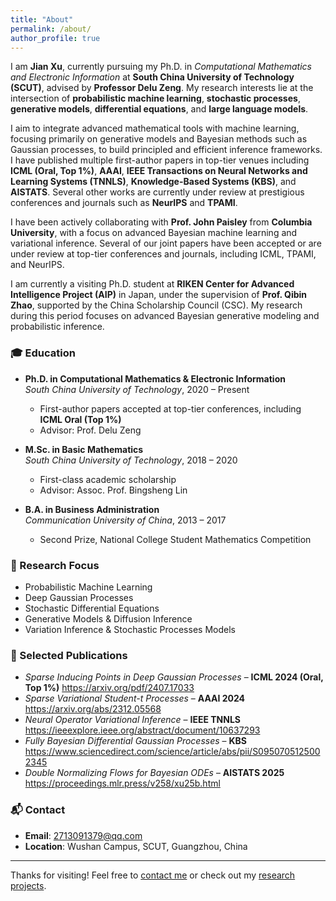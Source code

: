 ```yaml
---
title: "About"
permalink: /about/
author_profile: true
---
```


I am **Jian Xu**, currently pursuing my Ph.D. in *Computational Mathematics and Electronic Information* at **South China University of Technology (SCUT)**, advised by **Professor Delu Zeng**. My research interests lie at the intersection of **probabilistic machine learning**, **stochastic processes**, **generative models**, **differential equations**, and **large language models**.

I aim to integrate advanced mathematical tools with machine learning, focusing primarily on generative models and Bayesian methods such as Gaussian processes, to build principled and efficient inference frameworks. I have published multiple first-author papers in top-tier venues including **ICML (Oral, Top 1%)**, **AAAI**, **IEEE Transactions on Neural Networks and Learning Systems (TNNLS)**, **Knowledge-Based Systems (KBS)**, and **AISTATS**. Several other works are currently under review at prestigious conferences and journals such as **NeurIPS** and **TPAMI**.

I have been actively collaborating with **Prof. John Paisley** from **Columbia University**, with a focus on advanced Bayesian machine learning and variational inference. Several of our joint papers have been accepted or are under review at top-tier conferences and journals, including ICML, TPAMI, and NeurIPS.

I am currently a visiting Ph.D. student at **RIKEN Center for Advanced Intelligence Project (AIP)** in Japan, under the supervision of **Prof. Qibin Zhao**, supported by the China Scholarship Council (CSC). My research during this period focuses on advanced Bayesian generative modeling and probabilistic inference.





### 🎓 Education

- **Ph.D. in Computational Mathematics & Electronic Information**  
  *South China University of Technology*, 2020 – Present  
  - First-author papers accepted at top-tier conferences, including **ICML Oral (Top 1%)**
  - Advisor: Prof. Delu Zeng

- **M.Sc. in Basic Mathematics**  
  *South China University of Technology*, 2018 – 2020  
  - First-class academic scholarship  
  - Advisor: Assoc. Prof. Bingsheng Lin

- **B.A. in Business Administration**  
  *Communication University of China*, 2013 – 2017  
  - Second Prize, National College Student Mathematics Competition

### 🔬 Research Focus

- Probabilistic Machine Learning  
- Deep Gaussian Processes  
- Stochastic Differential Equations  
- Generative Models & Diffusion Inference  
- Variation Inference & Stochastic Processes Models

### 📝 Selected Publications

- *Sparse Inducing Points in Deep Gaussian Processes* – **ICML 2024 (Oral, Top 1%)** https://arxiv.org/pdf/2407.17033
- *Sparse Variational Student-t Processes* – **AAAI 2024** https://arxiv.org/abs/2312.05568
- *Neural Operator Variational Inference* – **IEEE TNNLS** https://ieeexplore.ieee.org/abstract/document/10637293
- *Fully Bayesian Differential Gaussian Processes* – **KBS** https://www.sciencedirect.com/science/article/abs/pii/S0950705125002345
- *Double Normalizing Flows for Bayesian ODEs* – **AISTATS 2025** https://proceedings.mlr.press/v258/xu25b.html




### 📬 Contact

- **Email**: [2713091379@qq.com](mailto:2713091379@qq.com)  
 - **Location**: Wushan Campus, SCUT, Guangzhou, China

---

Thanks for visiting! Feel free to [contact me](/contact/) or check out my [research projects](/projects/).
